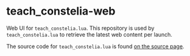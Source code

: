 # teach_constelia-web

Web UI for `teach_constelia.lua`. This repository is used by `teach_constelia.lua` to retrieve the latest web content per launch.

The source code for `teach_constelia.lua` is found [on the source page](https://constelia.ai/members/source.php?id=263).
